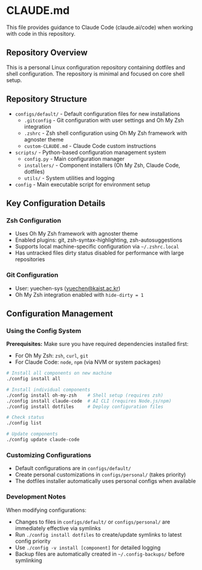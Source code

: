 # CLAUDE.md

This file provides guidance to Claude Code (claude.ai/code) when working with code in this repository.

## Repository Overview

This is a personal Linux configuration repository containing dotfiles and shell configuration. The repository is minimal and focused on core shell setup.

## Repository Structure

- `configs/default/` - Default configuration files for new installations
  - `.gitconfig` - Git configuration with user settings and Oh My Zsh integration
  - `.zshrc` - Zsh shell configuration using Oh My Zsh framework with agnoster theme
  - `custom-CLAUDE.md` - Claude Code custom instructions
- `scripts/` - Python-based configuration management system
  - `config.py` - Main configuration manager
  - `installers/` - Component installers (Oh My Zsh, Claude Code, dotfiles)
  - `utils/` - System utilities and logging
- `config` - Main executable script for environment setup

## Key Configuration Details

### Zsh Configuration
- Uses Oh My Zsh framework with agnoster theme
- Enabled plugins: git, zsh-syntax-highlighting, zsh-autosuggestions
- Supports local machine-specific configuration via `~/.zshrc.local`
- Has untracked files dirty status disabled for performance with large repositories

### Git Configuration
- User: yuechen-sys (yuechen@kaist.ac.kr)
- Oh My Zsh integration enabled with `hide-dirty = 1`

## Configuration Management

### Using the Config System

**Prerequisites:** Make sure you have required dependencies installed first:
- For Oh My Zsh: `zsh`, `curl`, `git`
- For Claude Code: `node`, `npm` (via NVM or system packages)

```bash
# Install all components on new machine
./config install all

# Install individual components
./config install oh-my-zsh    # Shell setup (requires zsh)
./config install claude-code  # AI CLI (requires Node.js/npm)
./config install dotfiles     # Deploy configuration files

# Check status
./config list

# Update components
./config update claude-code
```

### Customizing Configurations

- Default configurations are in `configs/default/`
- Create personal customizations in `configs/personal/` (takes priority)
- The dotfiles installer automatically uses personal configs when available

### Development Notes

When modifying configurations:
- Changes to files in `configs/default/` or `configs/personal/` are immediately effective via symlinks
- Run `./config install dotfiles` to create/update symlinks to latest config priority
- Use `./config -v install [component]` for detailed logging
- Backup files are automatically created in `~/.config-backups/` before symlinking